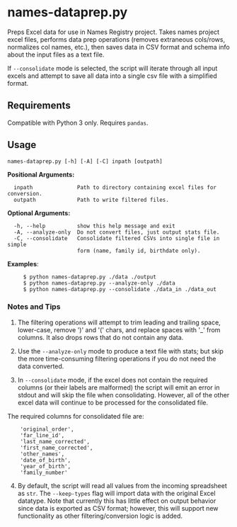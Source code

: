 # names-dataprep.py
Preps Excel data for use in Names Registry project.
Takes names project excel files, performs data prep operations
(removes extraneous cols/rows, normalizes col names, etc.), then saves data 
in CSV format and schema info about the input files as a text file. 

If `--consolidate` mode is selected, the script will iterate through all input 
excels and attempt to save all data into a single csv file with a simplified 
format.

## Requirements

Compatible with Python 3 only. Requires `pandas`.

## Usage

`names-dataprep.py [-h] [-A] [-C] inpath [outpath]`

**Positional Arguments:**
```
  inpath              Path to directory containing excel files for conversion.
  outpath             Path to write filtered files.
```

**Optional Arguments:**
```
  -h, --help          show this help message and exit
  -A, --analyze-only  Do not convert files, just output stats file.
  -C, --consolidate   Consolidate filtered CSVs into single file in simple
                      form (name, family id, birthdate only).
```

**Examples**:
```
     $ python names-dataprep.py ./data ./output
     $ python names-dataprep.py --analyze-only ./data
     $ python names-dataprep.py --consolidate ./data_in ./data_out
```

### Notes and Tips

1. The filtering operations will attempt to trim leading and trailing space, lower-case, 
remove ')' and '(' chars, and replace spaces with '_' from columns. It also drops rows 
that do not contain any data. 

2. Use the `--analyze-only` mode to produce a text file with stats; 
but skip the more time-consuming filtering operations if you do not 
need the data converted.

3. In `--consolidate` mode, if the excel does not contain the 
required columns (or their labels are malformed) the script will 
emit an error in stdout and will skip the file when consolidating. 
However, all of the other excel data will continue to be processed 
for the consolidated file.

The required columns for consolidated file are: 

```
    'original_order',
    'far_line_id',
    'last_name_corrected',
    'first_name_corrected', 
    'other_names',
    'date_of_birth',
    'year_of_birth',
    'family_number'

```
 4. By default, the script will read all values from the incoming spreadsheet as `str`. The `--keep-types` flag will import data with the original Excel datatype. Note that currently this has little effect on output behavior since data is exported as CSV format; however, this will support new functionality as other filtering/conversion logic is added.